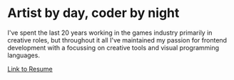 # Artist by day, coder by night

I've spent the last 20 years working in the games industry primarily in creative roles, but throughout it all I've maintained my passion for frontend development with a focussing on creative tools and visual programming languages.

[Link to Resume](./RESUME.md)
